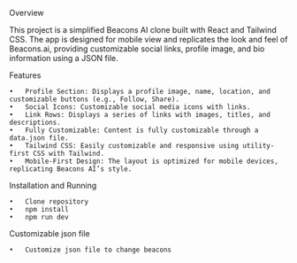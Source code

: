 Overview

This project is a simplified Beacons AI clone built with React and Tailwind CSS. The app is designed for mobile view and replicates the look and feel of Beacons.ai, providing customizable social links, profile image, and bio information using a JSON file.

Features

	•	Profile Section: Displays a profile image, name, location, and customizable buttons (e.g., Follow, Share).
	•	Social Icons: Customizable social media icons with links.
	•	Link Rows: Displays a series of links with images, titles, and descriptions.
	•	Fully Customizable: Content is fully customizable through a data.json file.
	•	Tailwind CSS: Easily customizable and responsive using utility-first CSS with Tailwind.
	•	Mobile-First Design: The layout is optimized for mobile devices, replicating Beacons AI’s style.
Installation and Running

	•	Clone repository
	•	npm install
	•	npm run dev
 Customizable json file

	•	Customize json file to change beacons
